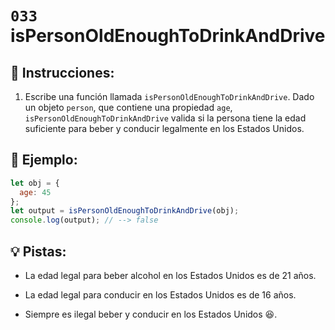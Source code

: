 # `033` isPersonOldEnoughToDrinkAndDrive

## 📝 Instrucciones:

1. Escribe una función llamada `isPersonOldEnoughToDrinkAndDrive`. Dado un objeto `person`, que contiene una propiedad `age`, `isPersonOldEnoughToDrinkAndDrive` valida si la persona tiene la edad suficiente para beber y conducir legalmente en los Estados Unidos.

## 📎 Ejemplo:

```Javascript
let obj = {
  age: 45
};
let output = isPersonOldEnoughToDrinkAndDrive(obj);
console.log(output); // --> false
```

## 💡 Pistas:

 + La edad legal para beber alcohol en los Estados Unidos es de 21 años. 
 
 + La edad legal para conducir en los Estados Unidos es de 16 años. 
 
 + Siempre es ilegal beber y conducir en los Estados Unidos 😆.

